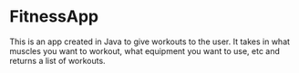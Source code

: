 # FitnessApp

This is an app created in Java to give workouts to the user. It takes in what muscles you want to workout, 
what equipment you want to use, etc and returns a list of workouts.
